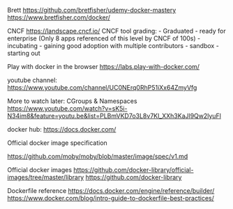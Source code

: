 Brett
https://github.com/bretfisher/udemy-docker-mastery
https://www.bretfisher.com/docker/

CNCF
https://landscape.cncf.io/
CNCF tool grading:
    - Graduated - ready for enterprise (Only 8 apps referenced of this level by CNCF of 100s)
    - incubating - gaining good adoption with multiple contributors
    - sandbox - starting out

Play with docker in the browser
https://labs.play-with-docker.com/

youtube channel:
https://www.youtube.com/channel/UC0NErq0RhP51iXx64ZmyVfg

More to watch later:
CGroups & Namespaces
https://www.youtube.com/watch?v=sK5i-N34im8&feature=youtu.be&list=PLBmVKD7o3L8v7Kl_XXh3KaJl9Qw2lyuFl

docker hub:
https://docs.docker.com/

Official docker image specification

https://github.com/moby/moby/blob/master/image/spec/v1.md

Official docker images
https://github.com/docker-library/official-images/tree/master/library
https://github.com/docker-library

Dockerfile reference
https://docs.docker.com/engine/reference/builder/
https://www.docker.com/blog/intro-guide-to-dockerfile-best-practices/
